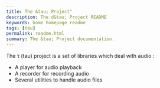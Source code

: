 ```yaml
---
title: The &tau; Project"
description: The d&tau; Project README
keywords: home homepage readme
tags: [tau]
permalink: readme.html
summary: The &tau; Project documentation.
---
```



The τ \(tau\) project is a set of libraries which deal with audio :

* A player for audio playback
* A recorder for recording audio
* Several utilities to handle audio files
